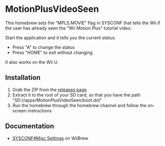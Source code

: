 MotionPlusVideoSeen
===================
This homebrew sets the "MPLS.MOVIE" flag in SYSCONF that tells the Wii if the user has already seen the "Wii Motion Plus" tutorial video.

Start the application and it tells you the current status.
* Press "A" to change the status
* Press "HOME" to exit without changing

It also works on the Wii U.

## Installation
1. Grab the ZIP from the [releases page](https://github.com/WiiDatabase/MotionPlusVideoSeen/releases)
2. Extract it to the root of your SD card, so that you have the path "SD://apps/MotionPlusVideoSeen/boot.dol"
3. Run the homebrew through the homebrew channel and follow the on-screen instructions

## Documentation
* [SYSCONF#Misc Settings](https://wiibrew.org/wiki//shared2/sys/SYSCONF#Misc_Settings) on WiiBrew
